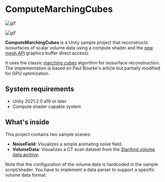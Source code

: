ComputeMarchingCubes
====================

![gif](https://user-images.githubusercontent.com/343936/121985549-ea6f0200-cdcf-11eb-9cf9-2ba2999b5dfe.gif)

![gif](https://user-images.githubusercontent.com/343936/121985560-f1961000-cdcf-11eb-89db-f3619a97855f.gif)

**ComputeMarchingCubes** is a Unity sample project that reconstructs
isosurfaces of scalar volume data using a compute shader and the [new mesh API]
graphics buffer direct access).

[new mesh API]:
  https://docs.google.com/document/d/1_YrJafo9_ZsFm4-8K2QlD0k3RgwZ_49tSA84paobfcY/edit#heading=h.cvw3aojqmyd2

It uses the classic [marching cubes] algorithm for isosurface reconstruction.
The implementation is based on Paul Bourke's article but partially modified for
GPU optimization.

[marching cubes]: https://en.wikipedia.org/wiki/Marching_cubes
[Paul Bourke's article]: http://paulbourke.net/geometry/polygonise/

System requirements
-------------------

- Unity 2021.2.0 a19 or later
- Compute shader capable system

What's inside
-------------

This project contains two sample scenes:

- **NoiseField**: Visualizes a simple animating noise field.
- **VolumeData**: Visualizes a CT scan dataset from the
  [Stanford volume data archive].

[Stanford volume data archive]: https://graphics.stanford.edu/data/voldata/

Note that the configuration of the volume data is hardcoded in the sample
script/shader. You have to implement a data parser to support a specific volume
data format.
